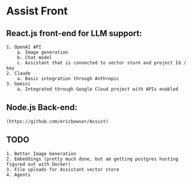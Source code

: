 # Assist Front

## React.js front-end for LLM support:
    1. OpenAI API
        a. Image generation
        b. Chat model 
        c. Assistant that is connected to vector store and project Id / key
    2. Claude
        a. Basic integration through Anthropic
    3. Gemini
        a. Integrated through Google Cloud project with APIs enabled

## Node.js Back-end:
    (https://github.com/ericbowser/Assist)

## TODO
    1. Better Image Generation
    2. Embeddings (pretty much done, but am getting postgres hosting figured out with Docker)
    3. File uploads for Assistant vector store
    4. Agents


    
